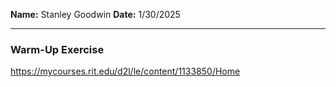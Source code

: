 **Name:** Stanley Goodwin
**Date:** 1/30/2025

---
### Warm-Up Exercise
https://mycourses.rit.edu/d2l/le/content/1133850/Home